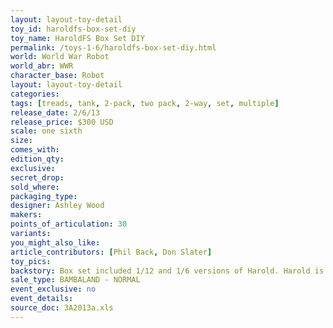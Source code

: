 ```yaml
---
layout: layout-toy-detail 
toy_id: haroldfs-box-set-diy
toy_name: HaroldFS Box Set DIY
permalink: /toys-1-6/haroldfs-box-set-diy.html
world: World War Robot
world_abr: WWR
character_base: Robot
layout: layout-toy-detail
categories: 
tags: [treads, tank, 2-pack, two pack, 2-way, set, multiple]
release_date: 2/6/13
release_price: $300 USD
scale: one sixth
size: 
comes_with: 
edition_qty: 
exclusive: 
secret_drop: 
sold_where: 
packaging_type: 
designer: Ashley Wood
makers: 
points_of_articulation: 30
variants: 
you_might_also_like: 
article_contributors: [Phil Back, Don Slater]
toy_pics: 
backstory: Box set included 1/12 and 1/6 versions of Harold. Harold is described by Ashley Wood as, "...one of the best (releases), and no doubt the dearest of all the WWR bots out there!". <a href="https://www.worldofthreea.com/threea-production-blog/qa38" target="_blank">Q and A - 38</a>
sale_type: BAMBALAND - NORMAL
event_exclusive: no
event_details: 
source_doc: 3A2013a.xls
---
```

